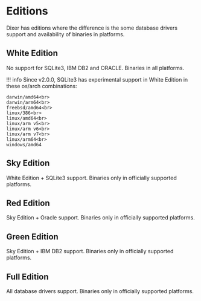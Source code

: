 # Editions

Dixer has editions where the difference is the some database drivers support and availability of binaries in platforms.

## White Edition

No support for SQLite3, IBM DB2 and ORACLE. Binaries in all platforms.

!!! info
    Since v2.0.0, SQLite3 has experimental support in White Edition in these os/arch combinations:
    
    darwin/amd64<br>
    darwin/arm64<br>
    freebsd/amd64<br>
    linux/386<br>
    linux/amd64<br>
    linux/arm v5<br>
    linux/arm v6<br>
    linux/arm v7<br>
    linux/arm64<br>
    windows/amd64

## Sky Edition

White Edition + SQLite3 support. Binaries only in officially supported platforms.

## Red Edition

Sky Edition + Oracle support. Binaries only in officially supported platforms.

## Green Edition

Sky Edition + IBM DB2 support. Binaries only in officially supported platforms.

## Full Edition

All database drivers support. Binaries only in officially supported platforms.